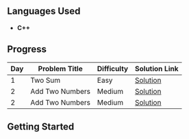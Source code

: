 ## Languages Used
- **C++**

## Progress

| Day | Problem Title | Difficulty | Solution Link |
|-----|---------------|------------|---------------|
| 1   | Two Sum       | Easy       | [Solution](./Two-Sum/) |
| 2   | Add Two Numbers | Medium | [Solution](./Add-Two-Numbers/) |
| 2   | Add Two Numbers | Medium | [Solution](./Add-Two-Numbers/) |


## Getting Started

